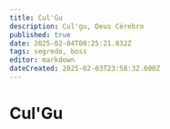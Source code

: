 ```yaml
---
title: Cul'Gu
description: Cul'gu, Deus Cérebro
published: true
date: 2025-02-04T00:25:21.832Z
tags: segredo, boss
editor: markdown
dateCreated: 2025-02-03T23:58:32.600Z
---
```


# Cul'Gu
